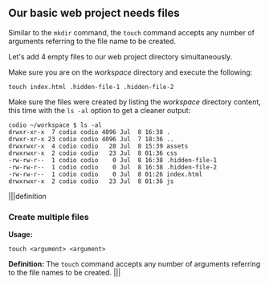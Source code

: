 ## Our basic web project needs files

Similar to the `mkdir` command, the `touch` command accepts any number of arguments referring to the file name to be created. 

Let's add 4 empty files to our web project directory simultaneously.

Make sure you are on the _workspace_ directory and execute the following: 

```
touch index.html .hidden-file-1 .hidden-file-2
```

Make sure the files were created by listing the _workspace_ directory content, this time with the `ls -al` option to get a cleaner output:

```
codio ~/workspace $ ls -al
drwxr-xr-x  7 codio codio 4096 Jul  8 16:38 .
drwxr-xr-x 23 codio codio 4096 Jul  7 18:36 ..
drwxrwxr-x  4 codio codio   28 Jul  8 15:39 assets
drwxrwxr-x  2 codio codio   23 Jul  8 01:36 css
-rw-rw-r--  1 codio codio    0 Jul  8 16:38 .hidden-file-1
-rw-rw-r--  1 codio codio    0 Jul  8 16:38 .hidden-file-2
-rw-rw-r--  1 codio codio    0 Jul  8 01:26 index.html
drwxrwxr-x  2 codio codio   23 Jul  8 01:36 js

```

|||definition
### Create multiple files
__Usage:__
```
touch <argument> <argument>
```
__Definition:__
The `touch` command accepts any number of arguments referring to the file names to be created.
|||